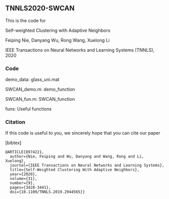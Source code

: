 ## TNNLS2020-SWCAN
This is the code for 

Self-weighted Clustering with Adaptive Neighbors 

Feiping Nie, Danyang Wu, Rong Wang, Xuelong Li 

IEEE Transactions on Neural Networks and Learning Systems (TNNLS), 2020 

### Code 
  demo_data: glass_uni.mat 
  
  SWCAN_demo.m: demo_function 
  
  SWCAN_fun.m: SWCAN_function 
  
  funs: Useful functions

### Citation
If this code is useful to you, we sincerely hope that you can cite our paper 

[bibtex] 

```
@ARTICLE{8974221,
  author={Nie, Feiping and Wu, Danyang and Wang, Rong and Li, Xuelong},
  journal={IEEE Transactions on Neural Networks and Learning Systems}, 
  title={Self-Weighted Clustering With Adaptive Neighbors}, 
  year={2020},
  volume={31},
  number={9},
  pages={3428-3441},
  doi={10.1109/TNNLS.2019.2944565}}

```
